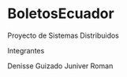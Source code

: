 # BoletosEcuador
Proyecto de Sistemas Distribuidos


Integrantes
  
  Denisse Guizado
  Juniver Roman
